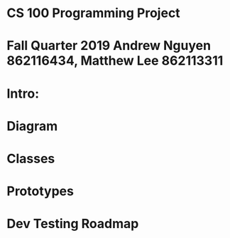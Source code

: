 # CS 100 Programming Project
# Fall Quarter 2019 Andrew Nguyen 862116434, Matthew Lee 862113311

# Intro:

# Diagram

# Classes

# Prototypes

# Dev Testing Roadmap
